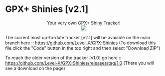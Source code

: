 # GPX+ Shinies [v2.1]
<p align="center">Your very own GPX+ Shiny Tracker!<br>
<img src="https://i.imgur.com/IZEwmZk.png">

The current most up-to-date tracker [v2.1] will be avaiable on the main branch here :: https://github.com/Level-X/GPX-Shinies
(To download this file click the "Code" button in the top right and then select "Download ZIP")

To reach the older version of the tracker [v1.0] go here :: https://github.com/Level-X/GPX-Shinies/releases/tag/1.0
(There you will see a download on the page)</p>

